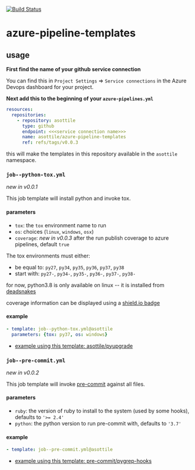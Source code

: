 [![Build Status](https://dev.azure.com/asottile/asottile/_apis/build/status/asottile.azure-pipeline-templates?branchName=master)](https://dev.azure.com/asottile/asottile/_build/latest?definitionId=7&branchName=master)

azure-pipeline-templates
========================

## usage

**First find the name of your github service connection**

You can find this in `Project Settings` => `Service connections` in the
Azure Devops dashboard for your project.

**Next add this to the beginning of your `azure-pipelines.yml`**

```yaml
resources:
  repositories:
    - repository: asottile
      type: github
      endpoint: <<<service connection name>>>
      name: asottile/azure-pipeline-templates
      ref: refs/tags/v0.0.3
```

this will make the templates in this repository available in the `asottile`
namespace.

### `job--python-tox.yml`

_new in v0.0.1_

This job template will install python and invoke tox.

#### parameters

- `tox`: the `tox` environment name to run
- `os`: choices (`linux`, `windows`, `osx`)
- `coverage`: _new in v0.0.3_ after the run publish coverage to azure
  pipelines, default `true`

The tox environments must either:
- be equal to: `py27`, `py34`, `py35`, `py36`, `py37`, `py38`
- start with: `py27-`, `py34-`, `py35-`, `py36-`, `py37-`, `py38-`

for now, python3.8 is only available on linux -- it is installed from
[deadsnakes](https://github.com/deadsnakes)

coverage information can be displayed using a
[shield.io badge](https://shields.io/category/coverage)

#### example

```yaml
- template: job--python-tox.yml@asottile
  parameters: {tox: py37, os: windows}
```

- [example using this template: asottile/pyupgrade](https://github.com/asottile/pyupgrade/blob/a19ba9be/azure-pipelines.yml#L10-L11)

### `job--pre-commit.yml`

_new in v0.0.2_

This job template will invoke [pre-commit](https://pre-commit.com) against all
files.

#### parameters

- `ruby`: the version of ruby to install to the system (used by some hooks),
  defaults to `'>= 2.4'`
- `python`: the python version to run pre-commit with, defaults to `'3.7'`

#### example

```yaml
- template: job--pre-commit.yml@asottile
```

- [example using this template: pre-commit/pygrep-hooks](https://github.com/pre-commit/pygrep-hooks/blob/2968c93e/azure-pipelines.yml#L9-L10)
